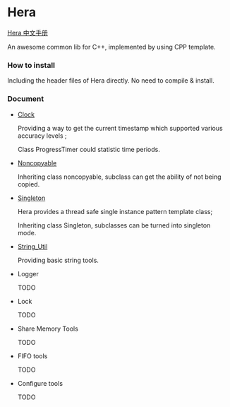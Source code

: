 # Hera 
[Hera 中文手册](README_CN.md)

An awesome common lib for C++, implemented by using CPP template.

### How to install

 Including the header files of Hera directly. No need to compile & install.

### Document

- [Clock](include/clock.hpp)

    Providing a way to get the current timestamp which supported various accuracy levels ;

    Class ProgressTimer could statistic time periods.
    
- [Noncopyable](include/noncopyable.hpp)

    Inheriting class noncopyable, subclass can get the ability of not being copied.

- [Singleton](include/singleton.hpp)

    Hera provides a thread safe single instance pattern template class;

    Inheriting class Singleton, subclasses can be turned into singleton mode.

- [String_Util](include/string_util.hpp)

    Providing basic string tools.

- Logger

    TODO
    
- Lock

    TODO

- Share Memory Tools

    TODO

- FIFO tools

    TODO

- Configure tools

    TODO    
